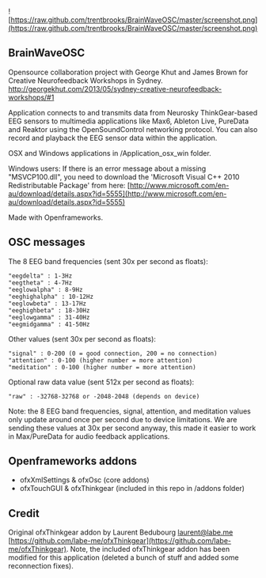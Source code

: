 ![https://raw.github.com/trentbrooks/BrainWaveOSC/master/screenshot.png](https://raw.github.com/trentbrooks/BrainWaveOSC/master/screenshot.png)

## BrainWaveOSC ##

Opensource collaboration project with George Khut and James Brown for Creative Neurofeedback Workshops in Sydney. http://georgekhut.com/2013/05/sydney-creative-neurofeedback-workshops/#1

Application connects to and transmits data from Neurosky ThinkGear-based EEG sensors to multimedia applications like Max6, Ableton Live, PureData and Reaktor using the OpenSoundControl networking protocol. You can also record and playback the EEG sensor data within the application.

OSX and Windows applications in /Application_osx_win folder.

Windows users: If there is an error message about a missing "MSVCP100.dll", you need to download the 'Microsoft Visual C++ 2010 Redistributable Package' from here: [http://www.microsoft.com/en-au/download/details.aspx?id=5555](http://www.microsoft.com/en-au/download/details.aspx?id=5555)

Made with Openframeworks. 

## OSC messages ##
The 8 EEG band frequencies (sent 30x per second as floats): 

    "eegdelta" : 1-3Hz
    "eegtheta" : 4-7Hz
    "eeglowalpha" : 8-9Hz
    "eeghighalpha" : 10-12Hz
    "eeglowbeta" : 13-17Hz
    "eeghighbeta" : 18-30Hz
    "eeglowgamma" : 31-40Hz
    "eegmidgamma" : 41-50Hz
Other values (sent 30x per second as floats):

    "signal" : 0-200 (0 = good connection, 200 = no connection)
    "attention" : 0-100 (higher number = more attention)
    "meditation" : 0-100 (higher number = more attention)
Optional raw data value (sent 512x per second as floats):

    "raw" : -32768-32768 or -2048-2048 (depends on device)

Note: the 8 EEG band frequencies, signal, attention, and meditation values only update around once per second due to device limitations. We are sending these values at 30x per second anyway, this made it easier to work in Max/PureData for audio feedback applications. 

## Openframeworks addons ##
* 	ofxXmlSettings & ofxOsc (core addons)
*	ofxTouchGUI & ofxThinkgear (included in this repo in /addons folder)

## Credit ##
Original ofxThinkgear addon by Laurent Bedubourg <laurent@labe.me> [https://github.com/labe-me/ofxThinkgear](https://github.com/labe-me/ofxThinkgear). Note, the included ofxThinkgear addon has been modified for this application (deleted a bunch of stuff and added some reconnection fixes).